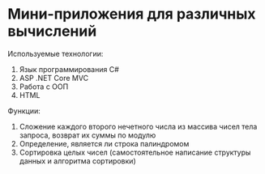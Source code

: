 # Мини-приложения для различных вычислений

Используемые технологии:

1. Язык программирования C#
2. ASP .NET Core MVC
3. Работа с ООП
4. HTML

Функции:

1.  Сложение каждого второго нечетного числа из массива чисел тела запроса, возврат их суммы по модулю
2.  Определение, является ли строка палиндромом
3.  Сортировка целых чисел (самостоятельное написание структуры данных и алгоритма сортировки)
